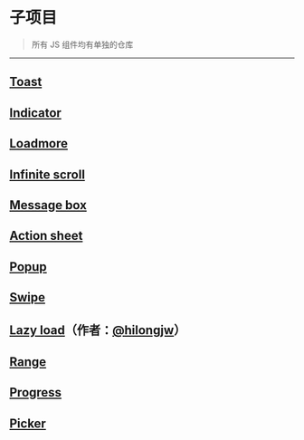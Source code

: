 # 子项目

> 所有 JS 组件均有单独的仓库

---------

## [Toast](https://github.com/ElemeFE/vue-toast-mobile)
## [Indicator](https://github.com/xdc-ui/mint-indicator)
## [Loadmore](https://github.com/xdc-ui/mint-loadmore)
## [Infinite scroll](https://github.com/ElemeFE/vue-infinite-scroll)
## [Message box](https://github.com/ElemeFE/vue-msgbox)
## [Action sheet](https://github.com/xdc-ui/mint-actionsheet)
## [Popup](https://github.com/xdc-ui/mint-popup)
## [Swipe](https://github.com/ElemeFE/vue-swipe)
## [Lazy load](https://github.com/hilongjw/vue-lazyload)（作者：[@hilongjw](https://github.com/hilongjw)）
## [Range](https://github.com/xdc-ui/mint-range)
## [Progress](https://github.com/xdc-ui/mint-progress)
## [Picker](https://github.com/xdc-ui/mint-picker)
